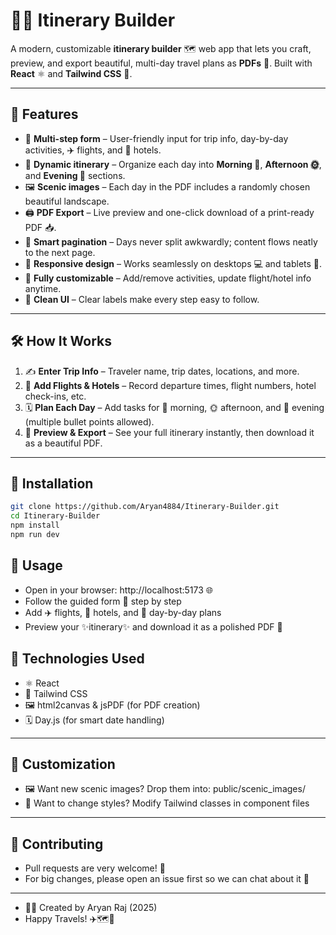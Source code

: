 # 🧳✨ Itinerary Builder

A modern, customizable **itinerary builder** 🗺️ web app that lets you craft, preview, and export beautiful, multi-day travel plans as **PDFs** 📄. Built with **React** ⚛️ and **Tailwind CSS** 🌈.

---

## 🌟 Features

- 🧭 **Multi-step form** – User-friendly input for trip info, day-by-day activities, ✈️ flights, and 🏨 hotels.
- 📆 **Dynamic itinerary** – Organize each day into **Morning 🌅**, **Afternoon 🌞**, and **Evening 🌙** sections.
- 🖼️ **Scenic images** – Each day in the PDF includes a randomly chosen beautiful landscape.
- 🖨️ **PDF Export** – Live preview and one-click download of a print-ready PDF 📥.
- 📄 **Smart pagination** – Days never split awkwardly; content flows neatly to the next page.
- 📱 **Responsive design** – Works seamlessly on desktops 💻 and tablets 📱.
- 🔧 **Fully customizable** – Add/remove activities, update flight/hotel info anytime.
- 🧼 **Clean UI** – Clear labels make every step easy to follow.

---

## 🛠️ How It Works

1. ✍️ **Enter Trip Info** – Traveler name, trip dates, locations, and more.
2. 🛫 **Add Flights & Hotels** – Record departure times, flight numbers, hotel check-ins, etc.
3. 🗓️ **Plan Each Day** – Add tasks for 🌅 morning, 🌞 afternoon, and 🌙 evening (multiple bullet points allowed).
4. 👀 **Preview & Export** – See your full itinerary instantly, then download it as a beautiful PDF.

---

## 🚀 Installation

```bash
git clone https://github.com/Aryan4884/Itinerary-Builder.git
cd Itinerary-Builder
npm install
npm run dev
```

## 🎯 Usage

- Open in your browser: http://localhost:5173 🌐
- Follow the guided form 📝 step by step
- Add ✈️ flights, 🏨 hotels, and 📅 day-by-day plans
- Preview your ✨itinerary✨ and download it as a polished PDF 📄

## 🧰 Technologies Used

- ⚛️ React
- 🎨 Tailwind CSS
- 🖼️ html2canvas & jsPDF (for PDF creation)
- 🗓️ Day.js (for smart date handling)
---
## 🎨 Customization

- 🖼️ Want new scenic images? Drop them into: public/scenic_images/
- 🎨 Want to change styles? Modify Tailwind classes in component files
---
## 🤝 Contributing
- Pull requests are very welcome! 🙌
- For big changes, please open an issue first so we can chat about it 💬
---
- 👨‍💻 Created by Aryan Raj (2025)
- Happy Travels! ✈️🗺️📌
